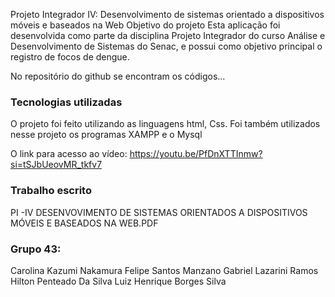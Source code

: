 Projeto Integrador IV: Desenvolvimento de sistemas orientado a dispositivos móveis e baseados na Web
Objetivo do projeto
Esta aplicação foi desenvolvida como parte da disciplina Projeto Integrador do curso Análise e Desenvolvimento de Sistemas do Senac, e possui como objetivo principal o registro de focos de dengue.

No repositório do github se encontram os códigos...

### Tecnologias utilizadas
O projeto foi feito utilizando as linguagens html, Css.
Foi também utilizados nesse projeto os programas XAMPP e o Mysql


O link para acesso ao vídeo: 
https://youtu.be/PfDnXTTInmw?si=tSJbUeovMR_tkfv7

### Trabalho escrito
PI -IV DESENVOVIMENTO DE SISTEMAS ORIENTADOS A DISPOSITIVOS MÓVEIS E BASEADOS NA WEB.PDF

### Grupo 43:
Carolina Kazumi Nakamura
Felipe Santos Manzano
Gabriel Lazarini Ramos
Hilton Penteado Da Silva
Luiz Henrique Borges Silva

